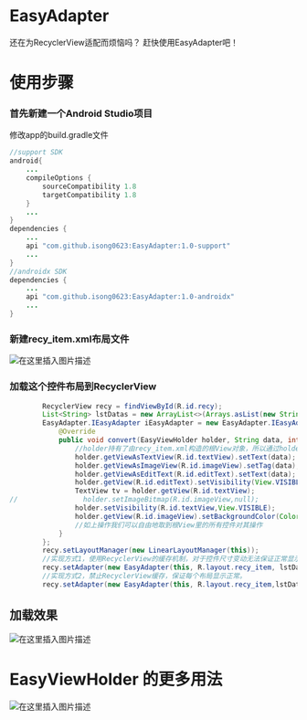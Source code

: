 # EasyAdapter
还在为RecyclerView适配而烦恼吗？
赶快使用EasyAdapter吧！

# 使用步骤
### 首先新建一个Android Studio项目
修改app的build.gradle文件

```java
//support SDK
android{
	...
	compileOptions {
        sourceCompatibility 1.8
        targetCompatibility 1.8
    }
	...
}
dependencies {
	...
	api "com.github.isong0623:EasyAdapter:1.0-support"
	...
}
//androidx SDK
dependencies {
	...
	api "com.github.isong0623:EasyAdapter:1.0-androidx"
	...
}
```
### 新建recy_item.xml布局文件
![在这里插入图片描述](https://img-blog.csdnimg.cn/20200308164720933.png?x-oss-process=image/watermark,type_ZmFuZ3poZW5naGVpdGk,shadow_10,text_aHR0cHM6Ly9ibG9nLmNzZG4ubmV0L2Jlc3QzMzU=,size_16,color_FFFFFF,t_70)
### 加载这个控件布局到RecyclerView 
```java
 		RecyclerView recy = findViewById(R.id.recy);
        List<String> lstDatas = new ArrayList<>(Arrays.asList(new String[]{"1","2","3","4","5","6","7","8","9"}));
        EasyAdapter.IEasyAdapter iEasyAdapter = new EasyAdapter.IEasyAdapter<String>() {//这个接口对象会在RecyclerView初始化item时调用convert方法
            @Override
            public void convert(EasyViewHolder holder, String data, int position) {//在这里处理每个子布局
                //holder持有了由recy_item.xml构造的根View对象，所以通过holder可以处理这个布局里所有的子控件
                holder.getViewAsTextView(R.id.textView).setText(data);
                holder.getViewAsImageView(R.id.imageView).setTag(data);
                holder.getViewAsEditText(R.id.editText).setText(data);
                holder.getView(R.id.editText).setVisibility(View.VISIBLE);
                TextView tv = holder.getView(R.id.textView);
//                holder.setImageBitmap(R.id.imageView,null);
                holder.setVisibility(R.id.textView,View.VISIBLE);
                holder.getView(R.id.imageView).setBackgroundColor(Color.parseColor("#00000000"));
                //如上操作我们可以自由地取到根View里的所有控件对其操作
            }
        };
        recy.setLayoutManager(new LinearLayoutManager(this));
		//实现方式1，使用RecyclerView的缓存机制，对于控件尺寸变动无法保证正常显示。
        recy.setAdapter(new EasyAdapter(this, R.layout.recy_item, lstDatas,iEasyAdapter));
		//实现方式2，禁止RecyclerView缓存，保证每个布局显示正常。
        recy.setAdapter(new EasyAdapter(this, R.layout.recy_item,lstDatas,iEasyAdapter,false));
```
## 加载效果
![在这里插入图片描述](https://img-blog.csdnimg.cn/20200308165808342.jpg?x-oss-process=image/watermark,type_ZmFuZ3poZW5naGVpdGk,shadow_10,text_aHR0cHM6Ly9ibG9nLmNzZG4ubmV0L2Jlc3QzMzU=,size_16,color_FFFFFF,t_70)
# EasyViewHolder 的更多用法
![在这里插入图片描述](https://img-blog.csdnimg.cn/20200308165144481.png?x-oss-process=image/watermark,type_ZmFuZ3poZW5naGVpdGk,shadow_10,text_aHR0cHM6Ly9ibG9nLmNzZG4ubmV0L2Jlc3QzMzU=,size_16,color_FFFFFF,t_70)
